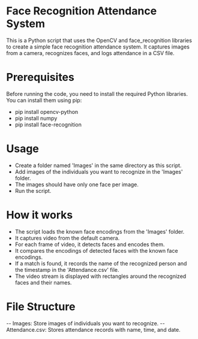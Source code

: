 # Face Recognition Attendance System
This is a Python script that uses the OpenCV and face_recognition libraries to create a simple face recognition attendance system. It captures images from a camera, recognizes faces, and logs attendance in a CSV file.
# Prerequisites
Before running the code, you need to install the required Python libraries. You can install them using pip:
- pip install opencv-python
- pip install numpy
- pip install face-recognition
# Usage
- Create a folder named 'Images' in the same directory as this script.
- Add images of the individuals you want to recognize in the 'Images' folder. 
- The images should have only one face per image.
- Run the script.
# How it works
- The script loads the known face encodings from the 'Images' folder.
- It captures video from the default camera.
- For each frame of video, it detects faces and encodes them.
- It compares the encodings of detected faces with the known face encodings.
- If a match is found, it records the name of the recognized person and the timestamp in the 'Attendance.csv' file.
- The video stream is displayed with rectangles around the recognized faces and their names.
# File Structure
-- Images: Store images of individuals you want to recognize.
-- Attendance.csv: Stores attendance records with name, time, and date.
